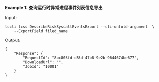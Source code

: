**Example 1: 查询运行时异常进程事件列表信息导出**



Input: 

```
tccli tcss DescribeRiskSyscallEventsExport --cli-unfold-argument  \
    --ExportField filed_name
```

Output: 
```
{
    "Response": {
        "RequestId": "8bc803fd-d85d-47b8-9e2b-9644674be677",
        "DownloadUrl": "",
        "JobId": "10001"
    }
}
```

